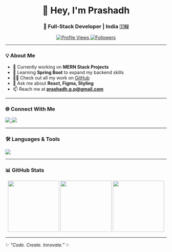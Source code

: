 <!-- Profile Header -->
<h1 align="center">👋 Hey, I'm Prashadh</h1>
<h3 align="center">🚀 Full-Stack Developer | India 🇮🇳</h3>

<p align="center">
  <a href="https://github.com/PrashadhG">
    <img src="https://komarev.com/ghpvc/?username=PrashadhG&label=Profile%20Views&color=0e75b6&style=flat" alt="Profile Views"/>
  </a>
  <a href="https://github.com/PrashadhG?tab=followers">
    <img src="https://img.shields.io/github/followers/PrashadhG?label=Followers&style=social" alt="Followers"/>
  </a>
</p>

---

### 💡 About Me  
- 🔭 Currently working on **MERN Stack Projects**  
- 🌱 Learning **Spring Boot** to expand my backend skills  
- 👨‍💻 Check out all my work on [GitHub](https://github.com/PrashadhG)  
- 💬 Ask me about **React, Figma, Styling**  
- 📫 Reach me at **prashadh.g.p@gmail.com**  

---

### 🌐 Connect With Me  
<p align="left">
  <a href="https://www.linkedin.com/in/prashadh-g/" target="blank">
    <img src="https://img.shields.io/badge/LinkedIn-0077B5.svg?&style=for-the-badge&logo=linkedin&logoColor=white" />
  </a>
  <a href="https://leetcode.com/u/prashadh/" target="blank">
    <img src="https://img.shields.io/badge/LeetCode-FFA116.svg?&style=for-the-badge&logo=leetcode&logoColor=black" />
  </a>
</p>

---

### 🛠️ Languages & Tools  
<p align="left">
  <img src="https://skillicons.dev/icons?i=html,css,js,react,nodejs,express,java,spring,tailwind,figma,git,github,mysql,postgresql,firebase,aws,gcp,blender,postman" />
</p>

---

### 📊 GitHub Stats  
<p align="center">
    <!-- GitHub Stats -->
  <img src="https://github-readme-stats.vercel.app/api?username=PrashadhG&theme=shadow_blue&hide_border=true&include_all_commits=false&count_private=false" height="160"/>
  
  <!-- GitHub Streak -->
  <img src="https://nirzak-streak-stats.vercel.app/?user=PrashadhG&theme=shadow_blue&hide_border=true" height="160"/>
  
  <!-- Top Languages -->
  <img src="https://github-readme-stats.vercel.app/api/top-langs/?username=PrashadhG&theme=shadow_blue&hide_border=true&include_all_commits=false&count_private=false&layout=compact" height="160"/>
</p>

---

✨ *“Code. Create. Innovate.”* ✨

